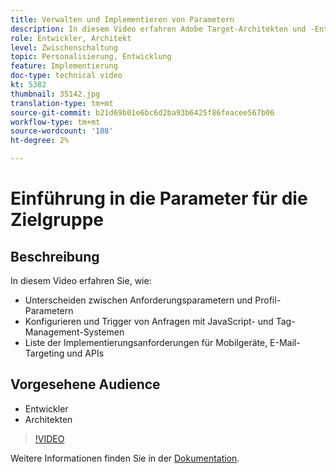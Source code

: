```yaml
---
title: Verwalten und Implementieren von Parametern
description: In diesem Video erfahren Adobe Target-Architekten und -Entwickler, wie Sie zwischen Anforderungsparametern und Profil-Parametern unterscheiden, Anforderungen mithilfe von JavaScript- und Tag-Management-Systemen konfigurieren und Trigger-Anfragen konfigurieren und die Implementierungsanforderungen für Mobilgeräte, E-Mail-Targeting und APIs verstehen.
role: Entwickler, Architekt
level: Zwischenschaltung
topic: Personalisierung, Entwicklung
feature: Implementierung
doc-type: technical video
kt: 5382
thumbnail: 35142.jpg
translation-type: tm+mt
source-git-commit: b21d69b01e6bc6d2ba93b6425f86feacee567b06
workflow-type: tm+mt
source-wordcount: '108'
ht-degree: 2%

---
```



# Einführung in die Parameter für die Zielgruppe

## Beschreibung

In diesem Video erfahren Sie, wie:

* Unterscheiden zwischen Anforderungsparametern und Profil-Parametern
* Konfigurieren und Trigger von Anfragen mit JavaScript- und Tag-Management-Systemen
* Liste der Implementierungsanforderungen für Mobilgeräte, E-Mail-Targeting und APIs

## Vorgesehene Audience

* Entwickler
* Architekten

>[!VIDEO](https://video.tv.adobe.com/v/35142/?quality=12)

Weitere Informationen finden Sie in der [Dokumentation](https://docs.adobe.com/content/help/en/target/using/implement-target/implementing-target.html).

